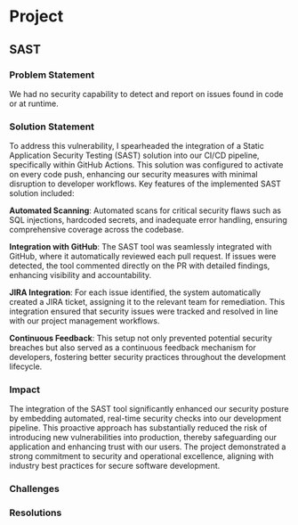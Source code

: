 # Project

## SAST 

### Problem Statement

We had no security capability to detect and report on issues found in code or at runtime.

### Solution Statement

To address this vulnerability, I spearheaded the integration of a Static Application Security Testing (SAST) solution into our CI/CD pipeline, specifically within GitHub Actions. This solution was configured to activate on every code push, enhancing our security measures with minimal disruption to developer workflows. Key features of the implemented SAST solution included:

**Automated Scanning**: Automated scans for critical security flaws such as SQL injections, hardcoded secrets, and inadequate error handling, ensuring comprehensive coverage across the codebase.
   
**Integration with GitHub**: The SAST tool was seamlessly integrated with GitHub, where it automatically reviewed each pull request. If issues were detected, the tool commented directly on the PR with detailed findings, enhancing visibility and accountability.
    
**JIRA Integration**: For each issue identified, the system automatically created a JIRA ticket, assigning it to the relevant team for remediation. This integration ensured that security issues were tracked and resolved in line with our project management workflows.
    
**Continuous Feedback**: This setup not only prevented potential security breaches but also served as a continuous feedback mechanism for developers, fostering better security practices throughout the development lifecycle.

### Impact
The integration of the SAST tool significantly enhanced our security posture by embedding automated, real-time security checks into our development pipeline. This proactive approach has substantially reduced the risk of introducing new vulnerabilities into production, thereby safeguarding our application and enhancing trust with our users. The project demonstrated a strong commitment to security and operational excellence, aligning with industry best practices for secure software development.

### Challenges 

### Resolutions